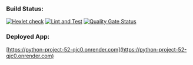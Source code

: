 ### Build Status:
[![Hexlet check](https://github.com/Asankhey/python-project-52/actions/workflows/hexlet-check.yml/badge.svg)](https://github.com/Asankhey/python-project-52/actions)
[![Lint and Test](https://github.com/Asankhey/python-project-52/actions/workflows/python-lint-test.yml/badge.svg)](https://github.com/Asankhey/python-project-52/actions/workflows/python-lint-test.yml)
[![Quality Gate Status](https://sonarcloud.io/api/project_badges/measure?project=Asankhey_python-project-52&metric=alert_status)](https://sonarcloud.io/summary/new_code?id=Asankhey_python-project-52)

### Deployed App:
[https://python-project-52-qjc0.onrender.com](https://python-project-52-qjc0.onrender.com)

